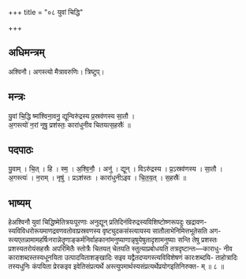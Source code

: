 +++
title = "०८ युवां चिद्धि"

+++
## अधिमन्त्रम्
अश्विनौ। अगस्त्यो मैत्रावरुणिः। त्रिष्टुप्।

## मन्त्रः
यु॒वां चि॒द्धि ष्मा॑श्विना॒वनु॒ द्यून्विरु॑द्रस्य प्र॒स्रव॑णस्य सा॒तौ ।  
अ॒गस्त्यो॑ न॒रां नृषु॒ प्रश॑स्तः॒ कारा॑धुनीव चितयत्स॒हस्रैः॑ ॥

## पदपाठः
यु॒वाम् । चि॒त् । हि । स्म॒ । अ॒श्वि॒नौ॒ । अनु॑ । द्यून् । विऽरु॑द्रस्य । प्र॒ऽस्रव॑णस्य । सा॒तौ ।  
अ॒गस्त्यः॑ । न॒राम् । नृषु॑ । प्रऽश॑स्तः । कारा॑धुनीऽइव । चि॒त॒य॒त् । स॒हस्रैः॑ ॥

## भाष्यम्
हेअश्विनौ युवां चिद्धिष्मेतित्रयःपूरणाः अनुद्यून् प्रतिदिनंविरुद्रस्यविशिष्टोष्णरूपदुः खद्रावण- स्यविविधरोरूयमाणद्रवणवतोवाप्रस्रवणस्य वृष्ट्युदकसंस्त्यायस्य सातौलाभेनिमित्तभूतेसति अग- स्त्यएतन्नामामहर्षिःनरान्नेतॄणाङ्कर्मनिर्वाहकानांमनुष्याणान्नृषुयेषुतादृशामनुष्याः सन्ति तेषु प्रशस्तः प्रशस्यतरोयंसहस्रैः अपरिमितैः स्तोत्रैः चितयत् चेतयति स्तुत्याप्रबोधयति तत्रदृष्टान्तः—काराधु- नीव काराशब्दस्तस्यधूनयिता उत्पादयिताशङ्खादिः सइव यद्वैतदप्यगस्त्यविविशेषणं कारःशब्दयि- ताहोत्रादिः तस्यधुनिः कंपयिता प्रेरकइव इवेतिसंप्रत्यर्थे अस्त्युपमार्थस्यसंप्रत्यर्थेप्रयोगइतिनिरुक्त- म् ॥ ८ ॥
